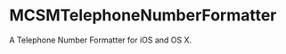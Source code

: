 MCSMTelephoneNumberFormatter
============================

A Telephone Number Formatter for iOS and OS X.
